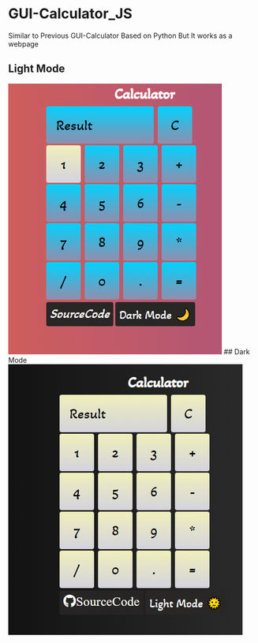 # GUI-Calculator_JS
Similar to Previous GUI-Calculator Based on Python But It works as a webpage
## Light Mode
<img src=./Calc_Light.png>
## Dark Mode
<img src=./Calc_Dark.png>
